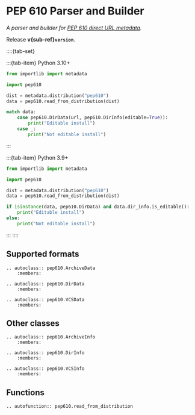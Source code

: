 # PEP 610 Parser and Builder

*A parser and builder for [PEP 610 direct URL metadata](https://packaging.python.org/en/latest/specifications/direct-url-data-structure).*

Release **v{sub-ref}`version`**.

::::{tab-set}

:::{tab-item} Python 3.10+

```python
from importlib import metadata

import pep610

dist = metadata.distribution("pep610")
data = pep610.read_from_distribution(dist)

match data:
    case pep610.DirData(url, pep610.DirInfo(editable=True)):
        print("Editable install")
    case _:
        print("Not editable install")
```

:::

:::{tab-item} Python 3.9+
```python
from importlib import metadata

import pep610

dist = metadata.distribution("pep610")
data = pep610.read_from_distribution(dist)

if isinstance(data, pep610.DirData) and data.dir_info.is_editable():
    print("Editable install")
else:
    print("Not editable install")
```
:::
::::

## Supported formats

```{eval-rst}
.. autoclass:: pep610.ArchiveData
    :members:
```

```{eval-rst}
.. autoclass:: pep610.DirData
    :members:
```

```{eval-rst}
.. autoclass:: pep610.VCSData
    :members:
```

## Other classes

```{eval-rst}
.. autoclass:: pep610.ArchiveInfo
    :members:
```

```{eval-rst}
.. autoclass:: pep610.DirInfo
    :members:
```

```{eval-rst}
.. autoclass:: pep610.VCSInfo
    :members:
```

## Functions

```{eval-rst}
.. autofunction:: pep610.read_from_distribution
```
